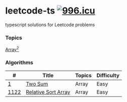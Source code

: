 # leetcode-ts [![996.icu](https://img.shields.io/badge/link-996.icu-red.svg)](https://996.icu)

typescript solutions for Leetcode problems

### Topics

[Array<sup>2</sup>](/)

### Algorithms

| #                        | Title                                   | Topics | Difficulty |
| ------------------------ | --------------------------------------- | ------ | ---------- |
| [1](/algorithms/1)       | [Two Sum](/algorithms/1)                | Array  | Easy       |
| [1122](/algorithms/1122) | [Relative Sort Array](/algorithms/1122) | Array  | Easy       |
